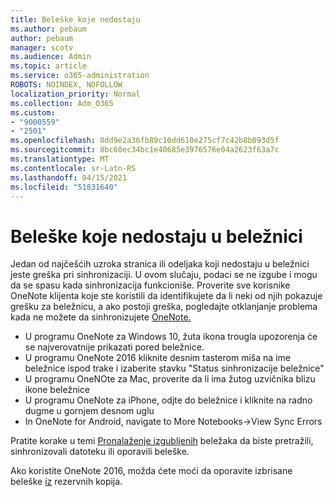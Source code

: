 ```yaml
---
title: Beleške koje nedostaju
ms.author: pebaum
author: pebaum
manager: scotv
ms.audience: Admin
ms.topic: article
ms.service: o365-administration
ROBOTS: NOINDEX, NOFOLLOW
localization_priority: Normal
ms.collection: Adm_O365
ms.custom:
- "9000559"
- "2501"
ms.openlocfilehash: 8dd9e2a36fb89c10dd610e275cf7c42b8b093d5f
ms.sourcegitcommit: 8bc60ec34bc1e40685e3976576e04a2623f63a7c
ms.translationtype: MT
ms.contentlocale: sr-Latn-RS
ms.lasthandoff: 04/15/2021
ms.locfileid: "51831640"
---
```

# <a name="missing-notes-in-notebook"></a>Beleške koje nedostaju u beležnici

Jedan od najčešćih uzroka stranica ili odeljaka koji nedostaju u beležnici jeste greška pri sinhronizaciji. U ovom slučaju, podaci se ne izgube i mogu da se spasu kada sinhronizacija funkcioniše. Proverite sve korisnike OneNote klijenta koje ste koristili da identifikujete da li neki od njih pokazuje grešku za beležnicu, a ako postoji greška, pogledajte otklanjanje problema kada ne možete da sinhronizujete [OneNote.](https://support.office.com/article/299495ef-66d1-448f-90c1-b785a6968d45)

- U programu OneNote za Windows 10, žuta ikona trougla upozorenja će se najverovatnije prikazati pored beležnice.
- U programu OneNote 2016 kliknite desnim tasterom miša na ime beležnice ispod trake i izaberite stavku "Status sinhronizacije beležnice"
- U programu OneNOte za Mac, proverite da li ima žutog uzvičnika blizu ikone beležnice
- U programu OneNote za iPhone, odjte do beležnice i kliknite na radno dugme u gornjem desnom uglu
- In OneNote for Android, navigate to More Notebooks->View Sync Errors

Pratite korake u temi [Pronalaženje izgubljenih](https://support.office.com/article/32cb2bd7-afe7-44d2-a711-398a88421287) beležaka da biste pretražili, sinhronizovali datoteku ili oporavili beleške.

Ako koristite OneNote 2016, možda ćete moći da oporavite izbrisane beleške [iz](https://support.office.com/article/32ed1036-74fd-4c21-bc28-033a486e6b14) rezervnih kopija.